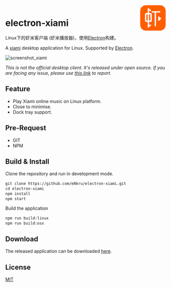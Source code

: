 <img src="assets/icon.png" alt="logo" height="80" align="right" />

# electron-xiami

Linux下的虾米客户端 (虾米播放器)，使用[Electron](https://electron.atom.io)构建。

A [xiami](http://www.xiami.com/) desktop application for Linux.
Supported by [Electron](https://electron.atom.io/).

![screenshot_xiami](https://user-images.githubusercontent.com/13460738/27457815-35ea1904-57fa-11e7-83e5-52ba761f91e5.png)

*This is not the official desktop client. It's released under open source. If you are facing any issue, please use [this link](https://github.com/eNkru/electron-xiami/issues) to report.*

## Feature
* Play Xiami online music on Linux platform.
* Close to minimise.
* Dock tray support.

## Pre-Request
* GIT
* NPM

## Build & Install
Clone the repository and run in development mode.
```
git clone https://github.com/eNkru/electron-xiami.git
cd electron-xiami
npm install
npm start
```
Build the application 
```
npm run build:linux
npm run build:osx
```

## Download
The released application can be downloaded [here](https://github.com/eNkru/electron-xiami/releases).

## License
[MIT](https://github.com/eNkru/electron-xiami/blob/master/LICENSE)